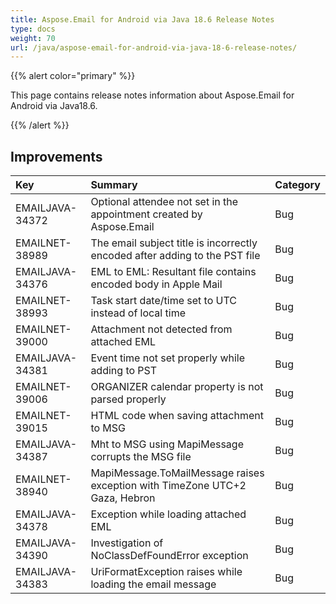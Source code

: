 ```yaml
---
title: Aspose.Email for Android via Java 18.6 Release Notes
type: docs
weight: 70
url: /java/aspose-email-for-android-via-java-18-6-release-notes/
---
```


{{% alert color="primary" %}} 

This page contains release notes information about Aspose.Email for Android via Java18.6.

{{% /alert %}} 
## **Improvements**

|**Key**|**Summary**|**Category**|
| :- | :- | :- |
|EMAILJAVA-34372|Optional attendee not set in the appointment created by Aspose.Email|Bug|
|EMAILNET-38989|The email subject title is incorrectly encoded after adding to the PST file|Bug|
|EMAILJAVA-34376|EML to EML: Resultant file contains encoded body in Apple Mail|Bug|
|EMAILNET-38993|Task start date/time set to UTC instead of local time|Bug|
|EMAILNET-39000|Attachment not detected from attached EML|Bug|
|EMAILJAVA-34381|Event time not set properly while adding to PST|Bug|
|EMAILNET-39006|ORGANIZER calendar property is not parsed properly|Bug|
|EMAILNET-39015|HTML code when saving attachment to MSG|Bug|
|EMAILJAVA-34387|Mht to MSG using MapiMessage corrupts the MSG file|Bug|
|EMAILNET-38940|MapiMessage.ToMailMessage raises exception with TimeZone UTC+2 Gaza, Hebron|Bug|
|EMAILJAVA-34378|Exception while loading attached EML|Bug|
|EMAILJAVA-34390|Investigation of NoClassDefFoundError exception|Bug|
|EMAILJAVA-34383|UriFormatException raises while loading the email message|Bug|

